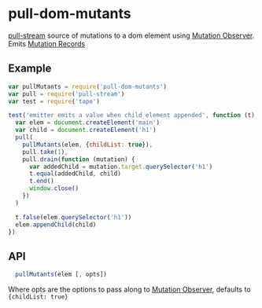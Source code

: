 # pull-dom-mutants
[pull-stream](http://pull-stream.github.io/) source of mutations to a dom element using [Mutation Observer](https://developer.mozilla.org/en/docs/Web/API/MutationObserver). Emits [Mutation Records](https://developer.mozilla.org/en-US/docs/Web/API/MutationRecord)


## Example 
```js
var pullMutants = require('pull-dom-mutants')
var pull = require('pull-stream')
var test = require('tape')

test('emitter emits a value when child element appended', function (t) {
  var elem = document.createElement('main')
  var child = document.createElement('h1')
  pull(
    pullMutants(elem, {childList: true}),
    pull.take(1),
    pull.drain(function (mutation) {
      var addedChild = mutation.target.querySelector('h1')
      t.equal(addedChild, child)
      t.end()
      window.close()
    })
  )

  t.false(elem.querySelector('h1'))
  elem.appendChild(child)
})

```
## API

```js
  pullMutants(elem [, opts])
```
Where opts are the options to pass along to [Mutation Observer](https://developer.mozilla.org/en/docs/Web/API/MutationObserver), defaults to `{childList: true}`
